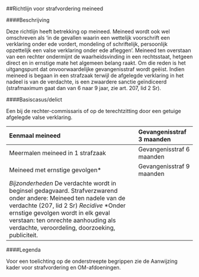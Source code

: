 <meta http-equiv='Content-Type' content='text/html; charset=utf-8' />

##Richtlijn voor strafvordering meineed

####Beschrijving

Deze richtlijn heeft betrekking op meineed. Meineed wordt ook wel omschreven als ‘in de gevallen waarin een wettelijk voorschrift een verklaring onder ede vordert, mondeling of schriftelijk, persoonlijk opzettelijk een valse verklaring onder ede afleggen’. Meineed ten overstaan van een rechter ondermijnt de waarheidsvinding in een rechtsstaat, hetgeen direct en in ernstige mate het algemeen belang raakt. Om die reden is het uitgangspunt dat onvoorwaardelijke gevangenisstraf wordt geëist. Indien meineed is begaan in een strafzaak terwijl de afgelegde verklaring in het nadeel is van de verdachte, is een zwaardere sanctie geïndiceerd (strafmaximum gaat dan van 6 naar 9 jaar, zie art. 207, lid 2 Sr).    

####Basiscasus/delict

Een bij de rechter-commissaris of op de terechtzitting door een getuige afgelegde valse verklaring.  

| Eenmaal meineed  | Gevangenisstraf 3 maanden  |
|:---|:---|
| Meermalen meineed in 1 strafzaak  | Gevangenisstraf 6 maanden  |
| Meineed met ernstige gevolgen*  | Gevangenisstraf 9 maanden  |
|  *Bijzonderheden*   De verdachte wordt in beginsel gedagvaard.  Strafverzwarend onder andere:  Meineed ten nadele van de verdachte (207, lid 2 Sr)   *Recidive*   *Onder ernstige gevolgen wordt in elk geval verstaan: ten onrechte aanhouding als verdachte, veroordeling, doorzoeking, publiciteit.  |

####Legenda

Voor een toelichting op de onderstreepte begrippen zie de Aanwijzing kader voor strafvordering en OM-afdoeningen.     
